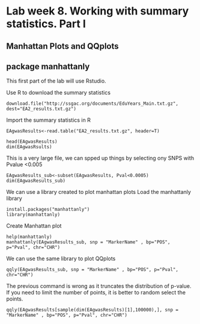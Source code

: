 # Lab week 8. Working with summary statistics. Part I

## Manhattan Plots and QQplots 
##  package manhattanly

This first part of the lab will use Rstudio. 

Use R to download the summary statistics
```
download.file("http://ssgac.org/documents/EduYears_Main.txt.gz", dest="EA2_results.txt.gz")
```


 Import the summary statistics in R
```
EAgwasResults<-read.table("EA2_results.txt.gz", header=T)

head(EAgwasResults)
dim(EAgwasRsults)
```

This is a very large file, we can spped up things by selecting ony SNPS with Pvalue <0.005
```
EAgwasResults_sub<-subset(EAgwasResults, Pval<0.0005)
dim(EAgwasResults_sub)

```



We can use a library created to plot manhattan plots
Load the manhattanly library
```
install.packages("manhattanly")
library(manhattanly)
```

Create Manhattan plot 
```
help(manhattanly)
manhattanly(EAgwasResults_sub, snp = "MarkerName" , bp="POS", p="Pval", chr="CHR")
```



We can use the same library to plot QQplots
```
qqly(EAgwasResults_sub, snp = "MarkerName" , bp="POS", p="Pval", chr="CHR")

```
The previous command is wrong as it truncates the distribution of p-value. If you need to limit the number of points, it is better to random select the points. 
```
qqly(EAgwasResults[sample(dim(EAgwasResults)[1],100000),], snp = "MarkerName" , bp="POS", p="Pval", chr="CHR")

```

